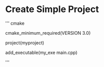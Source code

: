 # Create Simple Project

''' cmake

cmake_minimum_required(VERSION 3.0)

project(myproject)

add_executable(my_exe main.cpp)

'''
